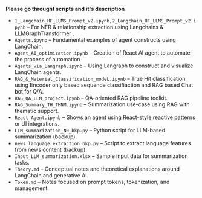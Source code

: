 **Please go throught scripts and it's description**
- `1_Langchain_HF_LLMS_Prompt_v2.ipynb,2_Langchain_HF_LLMS_Prompt_v2.ipynb` – For NER & relationship extraction using Langchains & LLMGraphTransformer .
- `Agents.ipynb` – Fundamental examples of agent constructs using LangChain.
- `Agent_AI_optimization.ipynb` – Creation of React AI agent to automate the process of automation
- `Agents_via_Langraph.ipynb` – Using Langraph to construct and visualize LangChain agents.
- `RAG_&_Material_Classification_modeL.ipynb` – True Hit classification using Encoder only based sequence classifiaction and RAG based Chat bot for Q/A.
- `RAG_QA_LLM_project.ipynb` – QA-oriented RAG pipeline toolkit.
- `RAG_Summary_TH_THNM.ipynb` – Summarization use-case using RAG with thematic support.
- `React Agent.ipynb` – Shows an agent using React-style reactive patterns or UI integrations.
- `LLM_summarization_N0_bkp.py` – Python script for LLM-based summarization (backup).
- `news_language_extraction_bkp.py` – Script to extract language features from news content (backup).
- `Input_LLM_summarization.xlsx` – Sample input data for summarization tasks.
- `Theory.md` – Conceptual notes and theoretical explanations around LangChain and generative AI.
- `Token.md` – Notes focused on prompt tokens, tokenization, and management.
